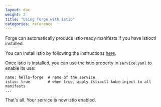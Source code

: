 ```yaml
---
layout: doc
weight: 2
title: "Using forge with istio"
categories: reference
---
```


Forge can automatically produce istio ready manifests if you have
istioctl installed.

You can install istio by following the instructions
[here](https://istio.io/docs/tasks/installing-istio.html).

Once istio is installed, you can use the istio property in
`service.yaml` to enable its use:

```
name: hello-forge  # name of the service
istio: true        # when true, apply istioctl kube-inject to all manifests
...
```

That's all. Your service is now istio enabled.
